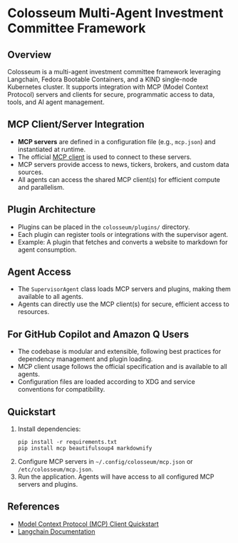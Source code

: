 # Colosseum Multi-Agent Investment Committee Framework

## Overview

Colosseum is a multi-agent investment committee framework leveraging Langchain, Fedora Bootable Containers, and a KIND single-node Kubernetes cluster. It supports integration with MCP (Model Context Protocol) servers and clients for secure, programmatic access to data, tools, and AI agent management.

## MCP Client/Server Integration

- **MCP servers** are defined in a configuration file (e.g., `mcp.json`) and instantiated at runtime.
- The official [MCP client](https://modelcontextprotocol.io/quickstart/client) is used to connect to these servers.
- MCP servers provide access to news, tickers, brokers, and custom data sources.
- All agents can access the shared MCP client(s) for efficient compute and parallelism.

## Plugin Architecture

- Plugins can be placed in the `colosseum/plugins/` directory.
- Each plugin can register tools or integrations with the supervisor agent.
- Example: A plugin that fetches and converts a website to markdown for agent consumption.

## Agent Access

- The `SupervisorAgent` class loads MCP servers and plugins, making them available to all agents.
- Agents can directly use the MCP client(s) for secure, efficient access to resources.

## For GitHub Copilot and Amazon Q Users

- The codebase is modular and extensible, following best practices for dependency management and plugin loading.
- MCP client usage follows the official specification and is available to all agents.
- Configuration files are loaded according to XDG and service conventions for compatibility.

## Quickstart

1. Install dependencies:
   ```
   pip install -r requirements.txt
   pip install mcp beautifulsoup4 markdownify
   ```
2. Configure MCP servers in `~/.config/colosseum/mcp.json` or `/etc/colosseum/mcp.json`.
3. Run the application. Agents will have access to all configured MCP servers and plugins.

## References

- [Model Context Protocol (MCP) Client Quickstart](https://modelcontextprotocol.io/quickstart/client)
- [Langchain Documentation](https://python.langchain.com/)
